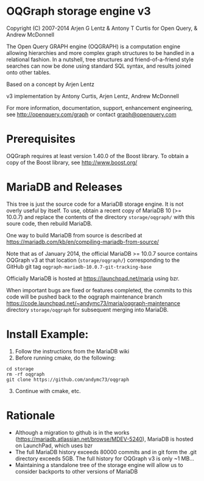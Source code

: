 OQGraph storage engine v3
=========================

Copyright (C) 2007-2014 Arjen G Lentz & Antony T Curtis for Open Query, & Andrew McDonnell

The Open Query GRAPH engine (OQGRAPH) is a computation engine allowing
hierarchies and more complex graph structures to be handled in a
relational fashion. In a nutshell, tree structures and
friend-of-a-friend style searches can now be done using standard SQL
syntax, and results joined onto other tables.

Based on a concept by Arjen Lentz

v3 implementation by Antony Curtis, Arjen Lentz, Andrew McDonnell

For more information, documentation, support, enhancement engineering,
see http://openquery.com/graph or contact graph@openquery.com

Prerequisites
=============

OQGraph requires at least version 1.40.0 of the Boost library. To
obtain a copy of the Boost library, see http://www.boost.org/

MariaDB and Releases
====================

This tree is just the source code for a MariaDB storage engine. It is not overly useful by itself.
To use, obtain a recent copy of MariaDB 10 (>= 10.0.7) and replace the contents of the directory
`storage/oqgraph/` with this soure code, then rebuild MariaDB.

One way to build MariaDB from source is described at https://mariadb.com/kb/en/compiling-mariadb-from-source/

Note that as of January 2014, the official MariaDB >= 10.0.7 source contains OQGraph v3 at that 
location (`storage/oqgraph/`) corresponding to the GitHub git tag `oqgraph-mariadb-10.0.7-git-tracking-base`

Officially MariaDB is hosted at https://launchpad.net/maria using bzr.

When important bugs are fixed or features completed, the commits to this code will be pushed back to the oqgraph
maintenance branch https://code.launchpad.net/~andymc73/maria/oqgraph-maintenance directory `storage/oqgraph`
for subsequent merging into MariaDB.

Install Example:
================

1. Follow the instructions from the MariaDB wiki
2. Before running cmake, do the following:
```
cd storage
rm -rf oqgraph
git clone https://github.com/andymc73/oqgraph
```
3. Continue with cmake, etc.

Rationale
=========

* Although a migration to github is in the works (https://mariadb.atlassian.net/browse/MDEV-5240), 
  MariaDB is hosted on LaunchPad, which uses bzr
* The full MariaDB history exceeds 80000 commits and in git form the .git directory exceeds 5GB. The full history
  for OQGraph v3 is only ~1 MB...
* Maintaining a standalone tree of the storage engine will allow us to consider backports to other versions of MariaDB

